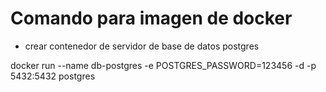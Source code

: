 # Comando para imagen de docker

* crear contenedor de servidor de base de datos postgres
 
docker run --name db-postgres -e POSTGRES_PASSWORD=123456 -d -p 5432:5432 postgres